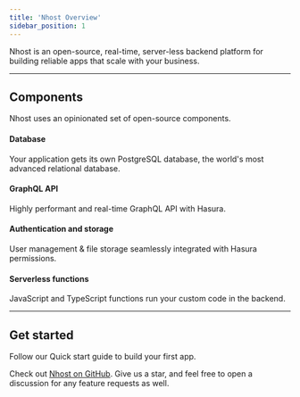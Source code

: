 ```yaml
---
title: 'Nhost Overview'
sidebar_position: 1
---
```


Nhost is an open-source, real-time, server-less backend platform for building reliable apps that scale with your business.

---

## Components

Nhost uses an opinionated set of open-source components.

#### Database

Your application gets its own PostgreSQL database, the world's most advanced relational database.

#### GraphQL API

Highly performant and real-time GraphQL API with Hasura.

#### Authentication and storage

User management & file storage seamlessly integrated with Hasura permissions.

#### Serverless functions

JavaScript and TypeScript functions run your custom code in the backend.

---

## Get started

Follow our Quick start guide to build your first app.

Check out [Nhost on GitHub](https://github.com/nhost/nhost). Give us a star, and feel free to open a discussion for any feature requests as well.

